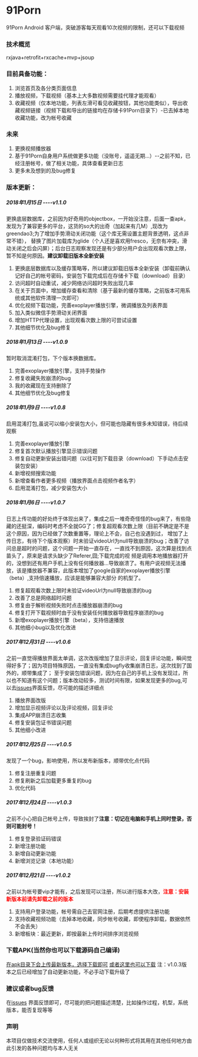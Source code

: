 # 91Porn
91Porn Android 客户端，突破游客每天观看10次视频的限制，还可以下载视频

### 技术概览
rxjava+retrofit+rxcache+mvp+jsoup

### 目前具备功能：
1. 浏览首页及各分类页面信息
2. 播放视频，下载视频（基本上大多数视频需要挂代理才能观看）
3. 收藏视频（仅本地功能，列表左滑可看见收藏按钮，其他功能类似），导出收藏视频链接（视频下载和导出的链接均在存储卡91Porn目录下）-已去掉本地收藏功能，改为帐号收藏

### 未来
1. 更换视频播放器
2. 基于91Porn自身用户系统做更多功能（没账号，遥遥无期...）--之前不知，已经注册帐号，做了相关功能，具体查看更新日志
3. 更多未及想到的及bug修复

### 版本更新：
##### 2018年1月15日    ----v1.1.0
更换底层数据库，之前因为好奇用的objectbox，一开始没注意，后面一查apk，发现为了兼容更多的平台，这货的so大的出奇（加起来有几M）,现改为greendao3;为了增加手势滑动关闭功能（这个库无需设置主题背景透明，这点非常不错），
替换了图片加载库为glide（个人还是喜欢用fresco，无奈有冲突，滑动关闭之后会闪屏）；后台日志观察发现还是有少部分用户会出现观看次数上限，暂不知是何原因。**建议卸载旧版本全新安装**

1. 更换底层数据库以及缓存策略等，所以建议卸载旧版本全新安装（卸载前确认记好自己的帐号密码，安装包下载完成后在存储卡下载（download）目录）
2. 访问超时自动重试，减少网络访问超时失败出现几率
3. 在关于页面中，增加缓存查看和清除（基于最新的缓存策略，之前版本可用系统或其他软件清理一次即可）
4. 优化视频下载功能，完善exoplayer播放引擎，微调播放及列表界面
5. 加入类似微信手势滑动关闭界面
6. 增加HTTP代理设置，出现观看次数上限的可尝试设置
7. 其他细节优化及bug修复

##### 2018年1月13日    ----v1.0.9
暂时取消混淆打包，下个版本换数据库。

1. 完善exoplayer播放引擎，支持手势操作
2. 修复收藏失败崩溃的bug
3. 我的收藏现在支持删除了
4. 其他细节优化及bug修复

##### 2018年1月9日    ----v1.0.8
启用混淆打包,虽说可以缩小安装包大小，但可能也隐藏有很多未知错误，待后续观察

1. 完善exoplayer播放引擎
2. 修复首次默认播放引擎显示错误问题
3. 修复自动更新安装出错问题（以往可到下载目录（download）下手动点击安装包安装）
4. 新增视频搜索功能
5. 新增查看作者更多视频（播放界面点击视频作者名字）
6. 启用混淆打包，减少安装包大小


##### 2018年1月6日    ----v1.0.7
日志上传功能的好处终于体现出来了，集成之后一堆奇奇怪怪的bug来了，有些隐藏的还挺深，编码时考虑不全就GG了；修复超观看次数上限（目前不确定是不是这个原因，因为已经做了次数重置等，理论上不会，自己也没遇到过，
增加了上传日志，有待下个版本观察）时未验证videoUrl为null导致崩溃的bug；改善了访问总是超时的问题，这个问题一开始一直存在，一直找不到原因，这次算是找到点苗头了，原来是请求头缺少了Referer,囧;下载完成的视
频是调用本地播放器打开的，没想到还有用户手机上没有任何播放器...导致崩溃了。有用户说视频无法播放，该是播放器不兼容，此版本增加了google自家的exoplayer播放引擎（beta）,支持倍速播放，应该是能够兼容大部分
的机型了。

1. 修复超观看次数上限时未验证videoUrl为null导致崩溃的bug
2. 改善了总是网络超时问题
3. 修复由于解析视频失败时点击播放器崩溃的bug
4. 修复打开下载视频时由于没有安装任何播放器导致程序崩溃的bug
5. 新增exoplayer播放引擎（beta），支持倍速播放
6. 其他细小bug以及优化改进

##### 2017年12月31日    ----v1.0.6
之前一直觉得播放界面太单调，这次改版增加了显示评论，回复评论功能，瞬间觉得好多了；因为项目特殊原因，一直没有集成bugfly收集崩溃日志，这次找到了国外的，顺带集成了；
至于安装包错误问题，因为在自己的手机上没有发现过，所以也不知道有这个问题；版本改动较多，测试时间有限，如果发现更多的bug,可以去[issues](https://github.com/techGay/91porn/issues)界面反馈，尽可能的描述详细点

1. 播放界面改版
2. 增加显示视频评论以及评论视频，回复评论
3. 集成APP崩溃日志收集
4. 修复安装包证书错误问题
5. 其他细小改进

##### 2017年12月25日    ----v1.0.5
发现了一个bug，影响使用，所以发布新版本，顺带优化点代码
1. 修复注册重复问题
2. 修复刷新之后加载更多重复的bug
3. 优化代码

##### 2017年12月24日    ----v1.0.3
之前不小心把自己帐号上传，导致挨封了**注意：切记在电脑和手机上同时登录，否则可能封号！**
1. 修复登录验证码错误
2. 新增注册功能
3. 新增自动更新功能
4. 新增浏览记录（本地功能）

##### 2017年12月21日    ----v1.0.2
之前以为帐号要vip才能有，之后发现可以注册，所以进行版本大改，<font color=red>**注意：安装新版本前请先卸载之前的版本**</font>
1. 支持用户登录功能，帐号需自己去官网注册，后期考虑提供注册功能
2. 支持收藏视频功能（去掉本地收藏，同步帐号收藏，即使程序卸载，数据依然不会丢失）
3. 新增板块：最近更新，即按最新上传时间排序浏览视频


### 下载APK(当然你也可以下载源码自己编译)
[在apk目录下会上传最新版本，选择下载即可](https://github.com/techGay/91porn/tree/master/apk)
[或者这里也可以下载](https://bitbucket.org/techGay/91porn/downloads)
注：v1.0.3版本之后已经增加了自动更新功能，不必手动下载升级了


### 建议或者bug反馈
在[issues](https://github.com/techGay/91porn/issues) 界面反馈即可，尽可能的把问题描述清楚，比如操作过程，机型，系统版本，能否复现等等
### 声明
本项目仅做技术交流使用，任何人或组织无论以何种形式将其用在其他任何地方由此引发的各种问题均与本人无关